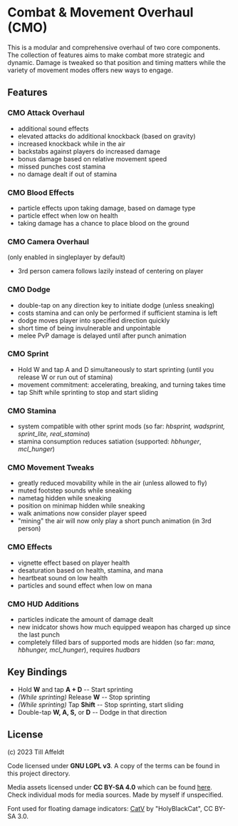 # Combat & Movement Overhaul (CMO)
This is a modular and comprehensive overhaul of two core components.
The collection of features aims to make combat more strategic and dynamic.
Damage is tweaked so that position and timing matters while the variety of movement modes offers new ways to engage.

## Features

### CMO Attack Overhaul
- additional sound effects
- elevated attacks do additional knockback (based on gravity)
- increased knockback while in the air
- backstabs against players do increased damage
- bonus damage based on relative movement speed
- missed punches cost stamina
- no damage dealt if out of stamina

### CMO Blood Effects
- particle effects upon taking damage, based on damage type
- particle effect when low on health
- taking damage has a chance to place blood on the ground

### CMO Camera Overhaul
(only enabled in singleplayer by default)
- 3rd person camera follows lazily instead of centering on player

### CMO Dodge
- double-tap on any direction key to initiate dodge (unless sneaking)
- costs stamina and can only be performed if sufficient stamina is left
- dodge moves player into specified direction quickly
- short time of being invulnerable and unpointable
- melee PvP damage is delayed until after punch animation

### CMO Sprint
- Hold W and tap A and D simultaneously to start sprinting (until you release W or run out of stamina)
- movement commitment: accelerating, breaking, and turning takes time
- tap Shift while sprinting to stop and start sliding

### CMO Stamina
- system compatible with other sprint mods (so far: *hbsprint, wadsprint, sprint_lite, real_stamina*)
- stamina consumption reduces satiation (supported: *hbhunger*, *mcl_hunger*)

### CMO Movement Tweaks
- greatly reduced movability while in the air (unless allowed to fly)
- muted footstep sounds while sneaking
- nametag hidden while sneaking
- position on minimap hidden while sneaking
- walk animations now consider player speed
- "mining" the air will now only play a short punch animation (in 3rd person)

### CMO Effects
- vignette effect based on player health
- desaturation based on health, stamina, and mana
- heartbeat sound on low health
- particles and sound effect when low on mana

### CMO HUD Additions
- particles indicate the amount of damage dealt
- new inidcator shows how much equipped weapon has charged up since the last punch
- completely filled bars of supported mods are hidden (so far: *mana, hbhunger, mcl_hunger*), requires *hudbars*

## Key Bindings
- Hold __W__ and tap __A + D__ -- Start sprinting
- *(While sprinting)* Release __W__ -- Stop sprinting
- *(While sprinting)* Tap __Shift__ -- Stop sprinting, start sliding
- Double-tap __W, A, S,__ or __D__ -- Dodge in that direction

## License
(c) 2023 Till Affeldt

Code licensed under __GNU LGPL v3__. A copy of the terms can be found in this project directory.

Media assets licensed under __CC BY-SA 4.0__ which can be found [here](https://creativecommons.org/licenses/by-sa/4.0/legalcode). Check individual mods for media sources. Made by myself if unspecified.

Font used for floating damage indicators: [CatV](https://fontlibrary.org/en/font/catv-6x12-9) by "HolyBlackCat", CC BY-SA 3.0.